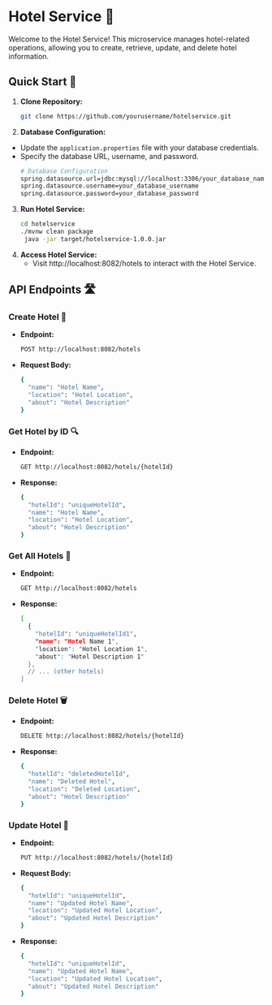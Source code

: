 # Hotel Service 🏨

Welcome to the Hotel Service! This microservice manages hotel-related operations, allowing you to create, retrieve, update, and delete hotel information.

## Quick Start 🚀

1. **Clone Repository:**
   ```bash
   git clone https://github.com/yourusername/hotelservice.git

2. **Database Configuration:**
  - Update the `application.properties` file with your database credentials.
  - Specify the database URL, username, and password.
    ```bash
    # Database Configuration
    spring.datasource.url=jdbc:mysql://localhost:3306/your_database_name
    spring.datasource.username=your_database_username
    spring.datasource.password=your_database_password

3. **Run Hotel Service:**
   ```bash
   cd hotelservice
   ./mvnw clean package
    java -jar target/hotelservice-1.0.0.jar

4. **Access Hotel Service:**
   - Visit http://localhost:8082/hotels to interact with the Hotel Service.

## API Endpoints 🛣️

### Create Hotel 🏨

  - **Endpoint:**
    ```bash
    POST http://localhost:8082/hotels

  - **Request Body:**
    ```bash
    {
      "name": "Hotel Name",
      "location": "Hotel Location",
      "about": "Hotel Description"
    }

### Get Hotel by ID 🔍

  - **Endpoint:**
    ```bash
    GET http://localhost:8082/hotels/{hotelId}

  - **Response:**
    ```bash
    {
      "hotelId": "uniqueHotelId",
      "name": "Hotel Name",
      "location": "Hotel Location",
      "about": "Hotel Description"
    }

### Get All Hotels 🏨

  - **Endpoint:**
    ```bash
    GET http://localhost:8082/hotels

  - **Response:**
    ```bash
    [
      {
        "hotelId": "uniqueHotelId1",
        "name": "Hotel Name 1",
        "location": "Hotel Location 1",
        "about": "Hotel Description 1"
      },
      // ... (other hotels)
    ]

### Delete Hotel 🗑️

  - **Endpoint:**
    ```bash
    DELETE http://localhost:8082/hotels/{hotelId}

  - **Response:**
    ```bash
    {
      "hotelId": "deletedHotelId",
      "name": "Deleted Hotel",
      "location": "Deleted Location",
      "about": "Hotel Description"
    }


### Update Hotel 🔄

  - **Endpoint:**
    ```bash
    PUT http://localhost:8082/hotels/{hotelId}

  - **Request Body:**
    ```bash
    {
      "hotelId": "uniqueHotelId",
      "name": "Updated Hotel Name",
      "location": "Updated Hotel Location",
      "about": "Updated Hotel Description"
    }

  - **Response:**
    ```bash
    {
      "hotelId": "uniqueHotelId",
      "name": "Updated Hotel Name",
      "location": "Updated Hotel Location",
      "about": "Updated Hotel Description"
    }
